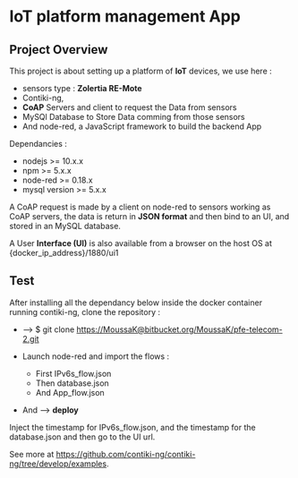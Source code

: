 # IoT platform management App

## Project Overview

This project is about setting up a platform of **IoT** devices, we use here :

* sensors type : **Zolertia RE-Mote**
* Contiki-ng,
* **CoAP** Servers and client to request the Data from sensors
* MySQl Database to Store Data comming from those sensors
* And node-red, a JavaScript framework to build the backend App

Dependancies :

* nodejs >= 10.x.x
* npm >= 5.x.x
* node-red >= 0.18.x
* mysql version >= 5.x.x

A CoAP request is made by a client on node-red to sensors working as CoAP servers, the data is return in **JSON format** and then bind to an UI, and stored in an MySQL database.

A User **Interface (UI)** is also available from a browser on the host OS at {docker_ip_address}/1880/ui1

## Test

After installing all the dependancy below inside the docker container running contiki-ng, clone the repository :

* --> $ git clone <https://MoussaK@bitbucket.org/MoussaK/pfe-telecom-2.git>
* Launch node-red and import the flows :

  * First IPv6s_flow.json
  * Then database.json
  * And App_flow.json
  
* And --> **deploy**

Inject the timestamp for IPv6s_flow.json, and the timestamp for the database.json and then go to the UI url.

See more at <https://github.com/contiki-ng/contiki-ng/tree/develop/examples>.